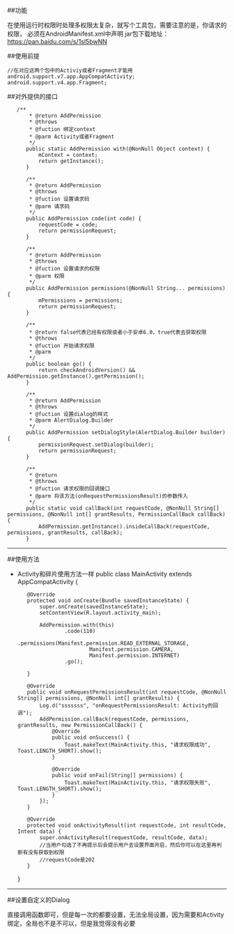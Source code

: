 ##功能

在使用运行时权限时处理多权限太复杂，就写个工具包，需要注意的是，你请求的权限，
必须在AndroidManifest.xml中声明
jar包下载地址：https://pan.baidu.com/s/1sl5bwNN

##使用前提

    //在对应这两个包中的Activiy或者Fragment才能用
    android.support.v7.app.AppCompatActivity;
    android.support.v4.app.Fragment;

##对外提供的接口


       /**
           * @return AddPermission
           * @throws
           * @fuction 绑定context
           * @parm Activity或者Fragment
           */
          public static AddPermission with(@NonNull Object context) {
              mContext = context;
              return getInstance();
          }

          /**
           * @return AddPermission
           * @throws
           * @fuction 设置请求码
           * @parm 请求码
           */
          public AddPermission code(int code) {
              requestCode = code;
              return permissionRequest;
          }

          /**
           * @return AddPermission
           * @throws
           * @fuction 设置请求的权限
           * @parm 权限
           */
          public AddPermission permissions(@NonNull String... permissions) {
              mPermissions = permissions;
              return permissionRequest;
          }

          /**
           * @return false代表已经有权限或者小于安卓6.0，true代表去获取权限
           * @throws
           * @fuction 开始请求权限
           * @parm
           */
          public boolean go() {
              return checkAndroidVersion() && AddPermission.getInstance().getPermission();
          }

          /**
           * @return AddPermission
           * @throws
           * @fuction 设置dialog的样式
           * @parm AlertDialog.Builder
           */
          public AddPermission setDialogStyle(AlertDialog.Builder builder) {
              permissionRequest.setDialog(builder);
              return permissionRequest;
          }

          /**
           * @return
           * @throws
           * @fuction 请求权限的回调接口
           * @parm 将该方法(onRequestPermissionsResult)的参数传入
           */
          public static void callBack(int requestCode, @NonNull String[] permissions, @NonNull int[] grantResults, PermissionCallBack callBack) {
              AddPermission.getInstance().insideCallBack(requestCode, permissions, grantResults, callBack);
          }

---

##使用方法

- Activity和碎片使用方法一样
     public class MainActivity extends AppCompatActivity {

         @Override
         protected void onCreate(Bundle savedInstanceState) {
             super.onCreate(savedInstanceState);
             setContentView(R.layout.activity_main);

             AddPermission.with(this)
                     .code(110)
                     .permissions(Manifest.permission.READ_EXTERNAL_STORAGE,
                             Manifest.permission.CAMERA,
                             Manifest.permission.INTERNET)
                     .go();

         }

         @Override
         public void onRequestPermissionsResult(int requestCode, @NonNull String[] permissions, @NonNull int[] grantResults) {
             Log.d("sssssss", "onRequestPermissionsResult: Activity的回调");
             AddPermission.callBack(requestCode, permissions, grantResults, new PermissionCallBack() {
                 @Override
                 public void onSuccess() {
                     Toast.makeText(MainActivity.this, "请求权限成功", Toast.LENGTH_SHORT).show();
                 }

                 @Override
                 public void onFail(String[] permissions) {
                     Toast.makeText(MainActivity.this, "请求权限失败", Toast.LENGTH_SHORT).show();
                 }
             });
         }

         @Override
         protected void onActivityResult(int requestCode, int resultCode, Intent data) {
             super.onActivityResult(requestCode, resultCode, data);
             //当用户勾选了不再提示后会提示用户去设置界面开启，然后你可以在这里再判断有没有获取到权限
             //requestCode是202
         }
     }


---

##设置自定义的Dialog

直接调用函数即可，但是每一次的都要设置，无法全局设置，因为需要和Activity绑定，全局也不是不可以，但是我觉得没有必要
